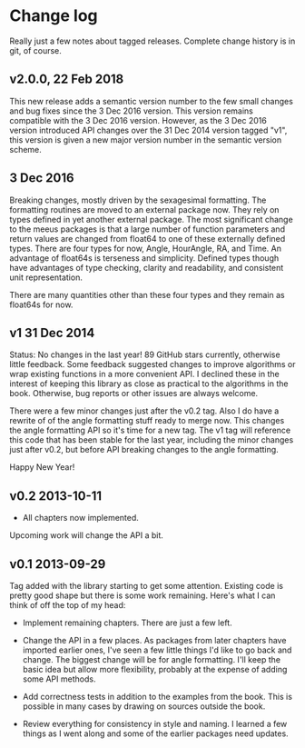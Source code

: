 # Change log

Really just a few notes about tagged releases.  Complete change history is
in git, of course.

## v2.0.0, 22 Feb 2018

This new release adds a semantic version number to the few small changes and
bug fixes since the 3 Dec 2016 version.  This version remains compatible with
the 3 Dec 2016 version.  However, as the 3 Dec 2016 version introduced API
changes over the 31 Dec 2014 version tagged "v1", this version is given a new
major version number in the semantic version scheme.

## 3 Dec 2016

Breaking changes, mostly driven by the sexagesimal formatting.  The formatting
routines are moved to an external package now.  They rely on types defined in
yet another external package.  The most significant change to the meeus
packages is that a large number of function parameters and return values
are changed from float64 to one of these externally defined types.  There
are four types for now, Angle, HourAngle, RA, and Time.  An advantage of
float64s is terseness and simplicity.  Defined types though have advantages
of type checking, clarity and readability, and consistent unit representation.

There are many quantities other than these four types and they remain as
float64s for now.


## v1 31 Dec 2014

Status:  No changes in the last year!  89 GitHub stars currently, otherwise
little feedback.  Some feedback suggested changes to improve algorithms or
wrap existing functions in a more convenient API.  I declined these in the
interest of keeping this library as close as practical to the algorithms in
the book.  Otherwise, bug reports or other issues are always welcome.

There were a few minor changes just after the v0.2 tag.  Also I do have a
rewrite of of the angle formatting stuff ready to merge now.  This changes
the angle formatting API so it's time for a new tag.  The v1 tag will reference
this code that has been stable for the last year, including the minor changes
just after v0.2, but before API breaking changes to the angle formatting.

Happy New Year!

## v0.2 2013-10-11

* All chapters now implemented.

Upcoming work will change the API a bit.

## v0.1 2013-09-29

Tag added with the library starting to get some attention.  Existing code is
pretty good shape but there is some work remaining.  Here's what I can think
of off the top of my head:

* Implement remaining chapters.  There are just a few left.

* Change the API in a few places.  As packages from later chapters have
imported earlier ones, I've seen a few little things I'd like to go back and
change.  The biggest change will be for angle formatting.  I'll keep the
basic idea but allow more flexibility, probably at the expense of adding
some API methods.

* Add correctness tests in addition to the examples from the book.  This is
possible in many cases by drawing on sources outside the book.

* Review everything for consistency in style and naming.  I learned a few
things as I went along and some of the earlier packages need updates.
